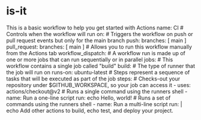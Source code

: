 # is-it
This is a basic workflow to help you get started with Actions  name: CI  # Controls when the workflow will run on:   # Triggers the workflow on push or pull request events but only for the main branch   push:     branches: [ main ]   pull_request:     branches: [ main ]    # Allows you to run this workflow manually from the Actions tab   workflow_dispatch:  # A workflow run is made up of one or more jobs that can run sequentially or in parallel jobs:   # This workflow contains a single job called "build"   build:     # The type of runner that the job will run on     runs-on: ubuntu-latest      # Steps represent a sequence of tasks that will be executed as part of the job     steps:       # Checks-out your repository under $GITHUB_WORKSPACE, so your job can access it       - uses: actions/checkout@v2        # Runs a single command using the runners shell       - name: Run a one-line script         run: echo Hello, world!        # Runs a set of commands using the runners shell       - name: Run a multi-line script         run: |           echo Add other actions to build,           echo test, and deploy your project.
